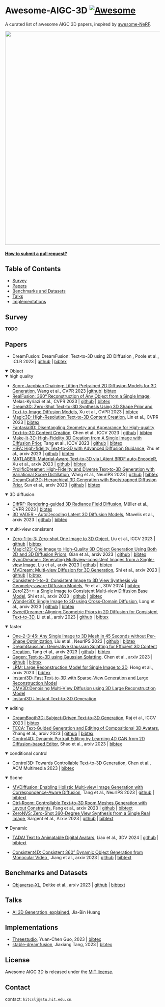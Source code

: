 # Awesome-AIGC-3D [![Awesome](https://cdn.rawgit.com/sindresorhus/awesome/d7305f38d29fed78fa85652e3a63e154dd8e8829/media/badge.svg)](https://github.com/sindresorhus/awesome)
A curated list of awesome AIGC 3D papers, inspired by [awesome-NeRF](https://github.com/awesome-NeRF/awesome-NeRF).


<img src="./asset/mvdream.gif" width="696px">
 


#### [How to submit a pull request?](https://github.com/hitcslj/Awesome-AIGC-3D/blob/main/how-to-PR.md)



## Table of Contents

- [Survey](#survey) 
- [Papers](#papers)
- [Benchmarks and Datasets](#Benchmarks-and-Datasets)
- [Talks](#talks)
- [Implementations](#implementations)

## Survey

**TODO**

## Papers
- DreamFusion: DreamFusion: Text-to-3D using 2D Diffusion
, Poole et al., ICLR 2023 | [github](https://dreamfusion3d.github.io/) | [bibtex](./citations/dreamfusion.txt)


<details open>
<summary>Object</summary>

<details open>
<summary>high quality</summary>

- [Score Jacobian Chaining: Lifting Pretrained 2D Diffusion Models for 3D Generation](https://pals.ttic.edu/p/score-jacobian-chaining), Wang et al., CVPR 2023 |[github](https://github.com/lukemelas/realfusion)| [bibtex](./citations/sjc.txt)
- [RealFusion: 360° Reconstruction of Any Object from a Single Image](https://lukemelas.github.io/realfusion/), Melas-Kyriazi et al., CVPR 2023 | [github](https://github.com/lukemelas/realfusion) | [bibtex](./citations/realfusion.txt)
- [Dream3D: Zero-Shot Text-to-3D Synthesis Using 3D Shape Prior and Text-to-Image Diffusion Models](https://bluestyle97.github.io/dream3d/), Xu et al., CVPR 2023 | [bibtex](./citations/dream3d.txt)
- [Magic3D: High-Resolution Text-to-3D Content Creation](https://research.nvidia.com/labs/dir/magic3d/), Lin et al., CVPR 2023 | [bibtex](./citations/magic3d.txt)
- [Fantasia3D: Disentangling Geometry and Appearance for High-quality Text-to-3D Content Creation](https://fantasia3d.github.io/), Chen et al., ICCV 2023 | [github](https://github.com/Gorilla-Lab-SCUT/Fantasia3D) | [bibtex](./citations/fantasia3d.txt)
- [Make-It-3D: High-Fidelity 3D Creation from A Single Image with Diffusion Prior](https://make-it-3d.github.io/), Tang et al., ICCV 2023 | [github](https://github.com/junshutang/Make-It-3D) | [bibtex](./citations/makeit3d.txt)
- [HiFA: High-fidelity Text-to-3D with Advanced Diffusion Guidance](https://hifa-team.github.io/HiFA-site/), Zhu et al., arxiv 2023 | [github](https://github.com/HiFA-team/HiFA) | [bibtex](./citations/hifa.txt)
- [MATLABER: Material-Aware Text-to-3D via LAtent BRDF auto-EncodeR](https://sheldontsui.github.io/projects/Matlaber), Xu et al., arxiv 2023 | [github](https://github.com/SheldonTsui/Matlaber) | [bibtex](./citations/matlaber.txt)
- [ProlificDreamer: High-Fidelity and Diverse Text-to-3D Generation with Variational Score Distillation](https://ml.cs.tsinghua.edu.cn/prolificdreamer/), Wang et al., NeurIPS 2023 | [github](https://github.com/thu-ml/prolificdreamer) | [bibtex](./citations/prolificdreamer.txt)
- [DreamCraft3D: Hierarchical 3D Generation with Bootstrapped Diffusion Prior](https://mrtornado24.github.io/DreamCraft3D/), Sun et al., arxiv 2023 | [github](https://github.com/deepseek-ai/DreamCraft3D) | [bibtex](./citations/dreamcraft3d.txt)


</details>

<details open>
<summary>3D diffusion</summary>

- [DiffRF: Rendering-guided 3D Radiance Field Diffusion](https://sirwyver.github.io/DiffRF/), Müller et al., CVPR 2023 | [bibtex](./citations/diffRF.txt)
- [3D VADER - AutoDecoding Latent 3D Diffusion Models](https://snap-research.github.io/3DVADER/), Ntavelis et al., arxiv 2023 | [github](https://github.com/snap-research/3DVADER) | [bibtex](./citations/3dvader.txt)

</details>

<details open>
<summary>multi-view consistent</summary>

- [Zero-1-to-3: Zero-shot One Image to 3D Object](https://zero123.cs.columbia.edu/), Liu et al., ICCV 2023 | [github](https://github.com/cvlab-columbia/zero123) | [bibtex](./citations/zero123.txt)
- [Magic123: One Image to High-Quality 3D Object Generation Using Both 2D and 3D Diffusion Priors](https://guochengqian.github.io/project/magic123/), Qian et al., arxiv 2023 | [github](https://github.com/guochengqian/Magic123) | [bibtex](./citations/magic123.txt)
- [SyncDreamer: Generating Multiview-consistent Images from a Single-view Image](https://liuyuan-pal.github.io/SyncDreamer/), Liu et al., arxiv 2023 | [github](https://liuyuan-pal.github.io/SyncDreamer/) | [bibtex](./citations/syncdreamer.txt)
- [MVDream: Multi-view Diffusion for 3D Generation](https://mv-dream.github.io/), Shi et al., arxiv 2023 | [github](https://github.com/bytedance/MVDream) | [bibtex](./citations/mvdream.txt)
- [Consistent-1-to-3: Consistent Image to 3D View Synthesis via Geometry-aware Diffusion Models](https://jianglongye.com/consistent123/), Ye et al., 3DV 2024  | [bibtex](./citations/consistent123.txt)
- [Zero123++: a Single Image to Consistent Multi-view Diffusion Base Model](https://arxiv.org/abs/2310.15110), Shi et al., arxiv 2023 | [github](https://github.com/SUDO-AI-3D/zero123plus) | [bibtex](./citations/zero123++.txt)
- [Wonder3D: Single Image to 3D using Cross-Domain Diffusion](https://www.xxlong.site/Wonder3D/), Long et al., arxiv 2023 | [github](https://github.com/xxlong0/Wonder3D) | [bibtex](./citations/wonder3d.txt)
- [SweetDreamer: Aligning Geometric Priors in 2D Diffusion for Consistent Text-to-3D](https://sweetdreamer3d.github.io/), Li et al., arxiv 2023 | [github](https://sweetdreamer3d.github.io/) | [bibtex](./citations/sweetdreamer.txt)


</details>

<details open>
<summary>faster</summary>

- [One-2-3-45: Any Single Image to 3D Mesh in 45 Seconds without Per-Shape Optimization](https://one-2-3-45.github.io/), Liu et al., NeurIPS 2023 | [github](https://github.com/One-2-3-45/One-2-3-45) | [bibtex](./citations/one2345.txt)
- [DreamGaussian: Generative Gaussian Splatting for Efficient 3D Content Creation](https://dreamgaussian.github.io/), Tang et al., arxiv 2023 | [github](https://github.com/dreamgaussian/dreamgaussian) | [bibtex](./citations/dreamguassian.txt)
- [Gsgen: Text-to-3D using Gaussian Splatting](https://gsgen3d.github.io/), Chen et al., arxiv 2023 | [github](https://github.com/gsgen3d/gsgen) | [bibtex](./citations/gsgen.txt)
- [LRM: Large Reconstruction Model for Single Image to 3D](https://yiconghong.me/LRM/), Hong et al., arxiv 2023 | [bibtex](./citations/lrm.txt)
- [Instant3D: Fast Text-to-3D with Sparse-View Generation and Large Reconstruction Model](https://yiconghong.me/LRM/) 
- [DMV3D:Denoising Multi-View Diffusion using 3D Large Reconstruction Model](https://dmv3d.github.io/)
- [Instant3D : Instant Text-to-3D Generation](https://ming1993li.github.io/Instant3DProj/)

</details>


<details open>
<summary>editing</summary>

- [DreamBooth3D: Subject-Driven Text-to-3D Generation](https://dreambooth3d.github.io/), Raj et al., ICCV 2023 | [bibtex](./citations/dreambooth3d.txt)
- [TECA: Text-Guided Generation and Editing of Compositional 3D Avatars](https://yfeng95.github.io/teca/), Zhang et al., arxiv 2023 |  [github](https://github.com/HaoZhang990127/TECA) | [bibtex](./citations/teca.txt)
- [Control4D: Dynamic Portrait Editing by Learning 4D GAN from 2D Diffusion-based Editor](https://control4darxiv.github.io/), Shao et al., arxiv 2023 | [bibtex](./citations/control4d.txt)

</details>

<details open>
<summary>conditional control</summary>

- [Control3D: Towards Controllable Text-to-3D Generation](https://arxiv.org/abs/2311.05461), Chen et al., ACM Multimedia 2023 | [bibtex](./citations/control3d.txt)

</details>

</details>



<details open>
<summary>Scene</summary>

- [MVDiffusion: Enabling Holistic Multi-view Image Generation with Correspondence-Aware Diffusion](https://mvdiffusion.github.io/), Tang et al., NeurIPS 2023 | [github](https://github.com/Tangshitao/MVDiffusion) | [bibtext](./citations/mvdiffusion.txt) 
- [Ctrl-Room: Controllable Text-to-3D Room Meshes Generation with Layout Constraints](https://fangchuan.github.io/ctrl-room.github.io/), Fang et al., arxiv 2023 | [github](https://github.com/fangchuan/Ctrl-Room) | [bibtext](./citations/ctrlroom.txt) 
- [ZeroNVS: Zero-Shot 360-Degree View Synthesis from a Single Real Image](https://kylesargent.github.io/zeronvs/), Sargent et al., Arxiv 2023 | [github](https://github.com/kylesargent/zeronvs) | [bibtext](./citations/zeroNVS.txt) 



</details>
 

<details open>
<summary>Dynamic</summary>

- [TADA! Text to Animatable Digital Avatars](https://tada.is.tue.mpg.de/), Liao et al., 3DV 2024 | [github](https://github.com/TingtingLiao/TADA) | [bibtext](./citations/tada.txt) 

- [Consistent4D: Consistent 360° Dynamic Object Generation from Monocular Video
](https://consistent4d.github.io/), Jiang et al., arxiv 2023 | [github](https://github.com/yanqinJiang/Consistent4D) | [bibtext](./citations/consistent4d.txt) 


</details>

## Benchmarks and Datasets

- [Objaverse-XL](https://objaverse.allenai.org/), Deitke et al., arxiv 2023 | [github](https://github.com/allenai/objaverse-xl) | [bibtext](./citations/objaverse-xl.txt) 


## Talks
- [AI 3D Generation, explained](https://www.youtube.com/watch?v=EoAm1yZR-ao), Jia-Bin Huang
 

## Implementations

- [Threestudio](https://github.com/threestudio-project/threestudio), Yuan-Chen Guo, 2023 | [bibtex](./citations/threestudio.txt)
- [stable-dreamfusion](https://github.com/ashawkey/stable-dreamfusion), Jiaxiang Tang, 2023 | [bibtex](./citations/stable-dreamfusion.txt)

## License 
Awesome AIGC 3D is released under the [MIT license](./LICENSE).

## Contact
contact: `hitcslj@stu.hit.edu.cn`.  
